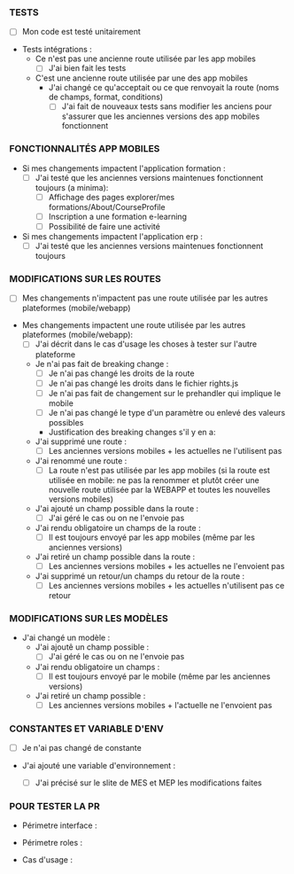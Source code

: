 ### TESTS
- [ ] Mon code est testé unitairement
- Tests intégrations :
  - Ce n'est pas une ancienne route utilisée par les app mobiles
      - [ ] J'ai bien fait les tests
  - C'est une ancienne route utilisée par une des app mobiles
    - J'ai changé ce qu'acceptait ou ce que renvoyait la route (noms de champs, format, conditions)
      - [ ] J'ai fait de nouveaux tests sans modifier les anciens pour s'assurer que les anciennes versions des
      app mobiles fonctionnent

### FONCTIONNALITÉS APP MOBILES
- Si mes changements impactent l'application formation :
  - [ ] J'ai testé que les anciennes versions maintenues fonctionnent toujours (a minima):
    - [ ] Affichage des pages explorer/mes formations/About/CourseProfile
    - [ ] Inscription a une formation e-learning
    - [ ] Possibilité de faire une activité

- Si mes changements impactent l'application erp :
  - [ ] J'ai testé que les anciennes versions maintenues fonctionnent toujours

### MODIFICATIONS SUR LES ROUTES
- [ ] Mes changements n'impactent pas une route utilisée par les autres plateformes (mobile/webapp)
- Mes changements impactent une route utilisée par les autres plateformes (mobile/webapp):
  - [ ] J'ai décrit dans le cas d'usage les choses à tester sur l'autre plateforme
  - Je n'ai pas fait de breaking change :
    - [ ] Je n'ai pas changé les droits de la route
    - [ ] Je n'ai pas changé les droits dans le fichier rights.js
    - [ ] Je n'ai pas fait de changement sur le prehandler qui implique le mobile
    - [ ] Je n'ai pas changé le type d'un paramètre ou enlevé des valeurs possibles
    - Justification des breaking changes s'il y en a:
  - J'ai supprimé une route :
    - [ ] Les anciennes versions mobiles + les actuelles ne l'utilisent pas
  - J'ai renommé une route :
    - [ ] La route n'est pas utilisée par les app mobiles 
      (si la route est utilisée en mobile: ne pas la renommer et plutôt créer une nouvelle route utilisée par la WEBAPP
      et toutes les nouvelles versions mobiles)
  - J'ai ajouté un champ possible dans la route :
    - [ ] J'ai géré le cas ou on ne l'envoie pas
  - J'ai rendu obligatoire un champs de la route :
    - [ ] Il est toujours envoyé par les app mobiles (même par les anciennes versions)
  - J'ai retiré un champ possible dans la route :
    - [ ] Les anciennes versions mobiles + les actuelles ne l'envoient pas
  - J'ai supprimé un retour/un champs du retour de la route :
    - [ ] Les anciennes versions mobiles + les actuelles n'utilisent pas ce retour

### MODIFICATIONS SUR LES MODÈLES
- J'ai changé un modèle :
  - J'ai ajoutê un champ possible :
    - [ ] J'ai géré le cas ou on ne l'envoie pas
  - J'ai rendu obligatoire un champs :
    - [ ] Il est toujours envoyé par le mobile (même par les anciennes versions)
  - J'ai retiré un champ possible :
    - [ ] Les anciennes versions mobiles + l'actuelle ne l'envoient pas

### CONSTANTES ET VARIABLE D'ENV
- [ ] Je n'ai pas changé de constante

- J'ai ajouté une variable d'environnement :
  - [ ] J'ai précisé sur le slite de MES et MEP les modifications faites


### POUR TESTER LA PR
- Périmetre interface : 

- Périmetre roles : 

- Cas d'usage : 
